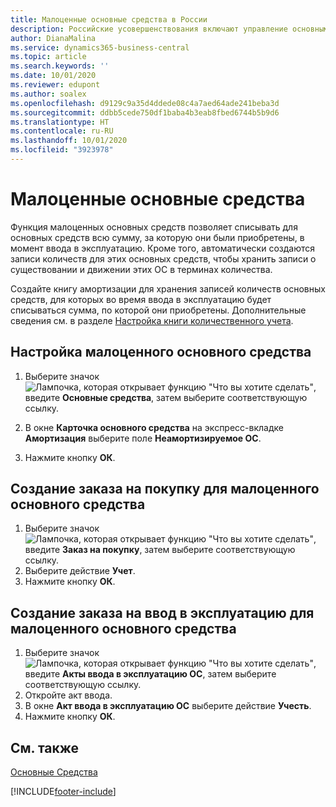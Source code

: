 ```yaml
---
title: Малоценные основные средства в России
description: Российские усовершенствования включают управление основными средствами, которые нельзя амортизировать.
author: DianaMalina
ms.service: dynamics365-business-central
ms.topic: article
ms.search.keywords: ''
ms.date: 10/01/2020
ms.reviewer: edupont
ms.author: soalex
ms.openlocfilehash: d9129c9a35d4ddede08c4a7aed64ade241beba3d
ms.sourcegitcommit: ddbb5cede750df1baba4b3eab8fbed6744b5b9d6
ms.translationtype: HT
ms.contentlocale: ru-RU
ms.lasthandoff: 10/01/2020
ms.locfileid: "3923978"
---
```

# <a name="undepreciable-fixed-assets"></a>Малоценные основные средства

Функция малоценных основных средств позволяет списывать для основных средств всю сумму, за которую они были приобретены, в момент ввода в эксплуатацию. Кроме того, автоматически создаются записи количеств для этих основных средств, чтобы хранить записи о существовании и движении этих ОС в терминах количества.  

Создайте книгу амортизации для хранения записей количеств основных средств, для которых во время ввода в эксплуатацию будет списываться сумма, по которой они приобретены. Дополнительные сведения см. в разделе [Настройка книги количественного учета](How-to-Set-Up-a-Quantity-Book.md).  

## <a name="to-set-up-an-undepreciable-fixed-asset"></a>Настройка малоценного основного средства

1. Выберите значок ![Лампочка, которая открывает функцию "Что вы хотите сделать"](../../media/ui-search/search_small.png "Что вы хотите сделать"), введите **Основные средства**, затем выберите соответствующую ссылку.

2. В окне **Карточка основного средства** на экспресс-вкладке **Амортизация** выберите поле **Неамортизируемое ОС**.

3. Нажмите кнопку **ОК**.

## <a name="to-create-a-purchase-order-for-an-undepreciable-fixed-asset"></a>Создание заказа на покупку для малоценного основного средства

1. Выберите значок ![Лампочка, которая открывает функцию "Что вы хотите сделать"](../../media/ui-search/search_small.png "Что вы хотите сделать"), введите **Заказ на покупку**, затем выберите соответствующую ссылку.
2. Выберите действие **Учет**.
3. Нажмите кнопку **ОК**.

## <a name="to-create-a-release-order-for-an-undepreciable-fixed-asset"></a>Создание заказа на ввод в эксплуатацию для малоценного основного средства

1. Выберите значок ![Лампочка, которая открывает функцию "Что вы хотите сделать"](../../media/ui-search/search_small.png "Что вы хотите сделать"), введите **Акты ввода в эксплуатацию ОС**, затем выберите соответствующую ссылку.
2. Откройте акт ввода.
3. В окне **Акт ввода в эксплуатацию ОС** выберите действие **Учесть**.
4. Нажмите кнопку **ОК**.

## <a name="see-also"></a>См. также

[Основные Средства](../../fa-manage.md)  


[!INCLUDE[footer-include](../../includes/footer-banner.md)]